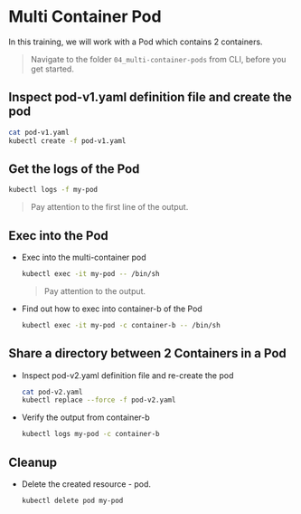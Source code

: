 # Multi Container Pod

In this training, we will work with a Pod which contains 2 containers.

> Navigate to the folder `04_multi-container-pods` from CLI, before you get started.

## Inspect pod-v1.yaml definition file and create the pod

```bash
cat pod-v1.yaml
kubectl create -f pod-v1.yaml
```

## Get the logs of the Pod

```bash
kubectl logs -f my-pod
```

> Pay attention to the first line of the output.

## Exec into the Pod

- Exec into the multi-container pod

  ```bash
  kubectl exec -it my-pod -- /bin/sh
  ```

  > Pay attention to the output.

- Find out how to exec into container-b of the Pod

  ```bash
  kubectl exec -it my-pod -c container-b -- /bin/sh
  ```

## Share a directory between 2 Containers in a Pod

- Inspect pod-v2.yaml definition file and re-create the pod

  ```bash
  cat pod-v2.yaml
  kubectl replace --force -f pod-v2.yaml
  ```

- Verify the output from container-b

  ```bash
  kubectl logs my-pod -c container-b
  ```

## Cleanup

- Delete the created resource - pod.

  ```bash
  kubectl delete pod my-pod
  ```
